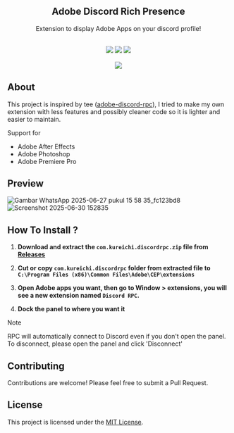 <div align="center">
<h2>Adobe Discord Rich Presence</h2>
  <p>
    Extension to display Adobe Apps on your discord profile!
    <br />
  </p>
    <br />
    <img src="https://img.shields.io/badge/Status-Under%20Development-green?style=for-the-badge">
    <img src="https://img.shields.io/badge/License-MIT-blue?style=for-the-badge">
    <img src="https://img.shields.io/badge/Build%20with-Native%20js-yellow?style=for-the-badge">
    <br />
    <br />
    <img src="https://github.com/user-attachments/assets/3a434c51-012b-4d59-9085-d3142a520e28">
</div>


## About
This project is inspired by tee ([adobe-discord-rpc](https://github.com/teeteeteeteetee/adobe-discord-rpc)), I tried to make my own extension with less features and possibly cleaner code so it is lighter and easier to maintain.



Support for 
- Adobe After Effects
- Adobe Photoshop
- Adobe Premiere Pro



## Preview
![Gambar WhatsApp 2025-06-27 pukul 15 58 35_fc123bd8](https://github.com/user-attachments/assets/6adaad16-f388-4db0-8835-93320d408d1d) ![Screenshot 2025-06-30 152835](https://res.cloudinary.com/ddsuizdgf/image/upload/v1751272350/Screenshot_2025-06-30_152835_ame70m.jpg)

## How To Install ?
1. **Download and extract the ```com.kureichi.discordrpc.zip``` file from [Releases](https://github.com/Kuredew/adobe-discord-rpc/releases)**

2. **Cut or copy ```com.kureichi.discordrpc``` folder from extracted file to ```C:\Program Files (x86)\Common Files\Adobe\CEP\extensions```**
4. **Open Adobe apps you want, then go to Window > extensions, you will see a new extension named ```Discord RPC```.**
5. **Dock the panel to where you want it**

> [!NOTE]  
> RPC will automatically connect to Discord even if you don't open the panel. To disconnect, please open the panel and click 'Disconnect'

## Contributing

Contributions are welcome! Please feel free to submit a Pull Request.

## License

This project is licensed under the [MIT License](LICENSE.md).
